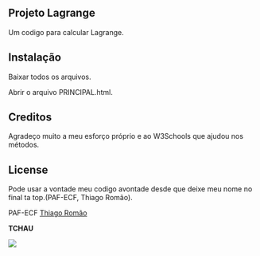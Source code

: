 ## Projeto Lagrange
Um codigo para calcular Lagrange.

## Instalação
Baixar todos os arquivos.

Abrir o arquivo PRINCIPAL.html.

## Creditos
Agradeço muito a meu esforço próprio e ao W3Schools que ajudou nos métodos. 

## License
Pode usar a vontade meu codigo avontade desde que deixe meu nome no final ta top.(PAF-ECF, Thiago Romão).

PAF-ECF [Thiago Romão]()

**TCHAU**

![](Screens/cat.gif)